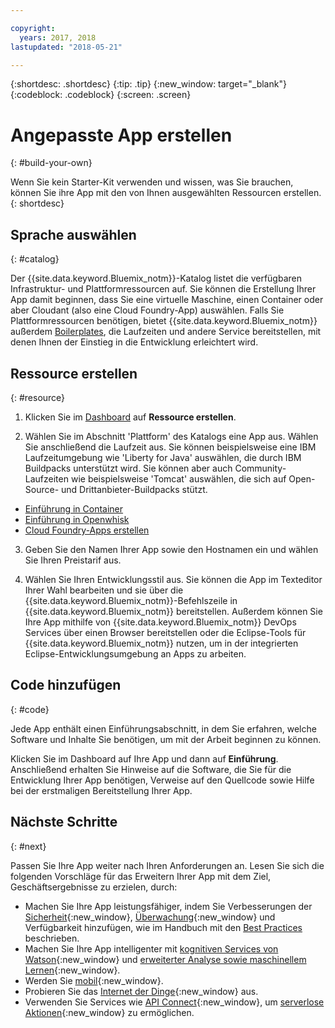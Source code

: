 ```yaml
---

copyright:
  years: 2017, 2018
lastupdated: "2018-05-21"

---
```


{:shortdesc: .shortdesc}
{:tip: .tip}
{:new_window: target="_blank"}
{:codeblock: .codeblock}
{:screen: .screen}

# Angepasste App erstellen
{: #build-your-own}

Wenn Sie kein Starter-Kit verwenden und wissen, was Sie brauchen, können Sie ihre App mit den von Ihnen ausgewählten Ressourcen erstellen.
{: shortdesc}

## Sprache auswählen
{: #catalog}

Der {{site.data.keyword.Bluemix_notm}}-Katalog listet die verfügbaren Infrastruktur- und Plattformressourcen auf. Sie können die Erstellung Ihrer App damit beginnen, dass Sie eine virtuelle Maschine, einen Container oder aber Cloudant (also eine Cloud Foundry-App) auswählen. Falls Sie Plattformressourcen benötigen, bietet {{site.data.keyword.Bluemix_notm}} außerdem [Boilerplates](https://console.bluemix.net/catalog/?taxonomyNavigation=apps&category=blueprints), die Laufzeiten und andere Service bereitstellen, mit denen Ihnen der Einstieg in die Entwicklung erleichtert wird.

## Ressource erstellen
{: #resource}

1. Klicken Sie im [Dashboard](https://console.bluemix.net/) auf **Ressource erstellen**.

2. Wählen Sie im Abschnitt 'Plattform' des Katalogs eine App aus. Wählen Sie anschließend die Laufzeit aus. Sie können beispielsweise eine IBM Laufzeitumgebung wie 'Liberty for Java' auswählen, die durch IBM Buildpacks unterstützt wird. Sie können aber auch Community-Laufzeiten wie beispielsweise 'Tomcat' auswählen, die sich auf Open-Source- und Drittanbieter-Buildpacks stützt.

  * [Einführung in Container](../containers/container_index.html)
  * [Einführung in Openwhisk](../openwhisk/index.html)
  * [Cloud Foundry-Apps erstellen](../cfapps/index.html#creating_cloud_foundry_apps)

3. Geben Sie den Namen Ihrer App sowie den Hostnamen ein und wählen Sie Ihren Preistarif aus.

4. Wählen Sie Ihren Entwicklungsstil aus. Sie können die App im Texteditor Ihrer Wahl bearbeiten und sie über die {{site.data.keyword.Bluemix_notm}}-Befehlszeile in {{site.data.keyword.Bluemix_notm}} bereitstellen. Außerdem können Sie Ihre App mithilfe von {{site.data.keyword.Bluemix_notm}} DevOps Services über einen Browser bereitstellen oder die Eclipse-Tools für {{site.data.keyword.Bluemix_notm}} nutzen, um in der integrierten Eclipse-Entwicklungsumgebung an Apps zu arbeiten.

## Code hinzufügen
{: #code}

Jede App enthält einen Einführungsabschnitt, in dem Sie erfahren, welche Software und Inhalte Sie benötigen, um mit der Arbeit beginnen zu können.

Klicken Sie im Dashboard auf Ihre App und dann auf **Einführung**. Anschließend erhalten Sie Hinweise auf die Software, die Sie für die Entwicklung Ihrer App benötigen, Verweise auf den Quellcode sowie Hilfe bei der erstmaligen Bereitstellung Ihrer App.

## Nächste Schritte
{: #next}

Passen Sie Ihre App weiter nach Ihren Anforderungen an. Lesen Sie sich die folgenden Vorschläge für das Erweitern Ihrer App mit dem Ziel, Geschäftsergebnisse zu erzielen, durch:

* Machen Sie Ihre App leistungsfähiger, indem Sie Verbesserungen der [Sicherheit](https://console.bluemix.net/catalog/?taxonomyNavigation=data&category=security){:new_window}, [Überwachung](https://console.bluemix.net/catalog/?category=devops){:new_window} und Verfügbarkeit hinzufügen, wie im Handbuch mit den [Best Practices](best-practice.html) beschrieben.
* Machen Sie Ihre App intelligenter mit [kognitiven Services von Watson](https://console.bluemix.net/catalog/?taxonomyNavigation=data&category=watson){:new_window} und [erweiterter Analyse sowie maschinellem Lernen](https://console.bluemix.net/catalog/?taxonomyNavigation=data&category=data){:new_window}.
* Werden Sie [mobil](https://console.bluemix.net/catalog/?category=mobile){:new_window}.
* Probieren Sie das [Internet der Dinge](https://console.bluemix.net/catalog/?category=iot){:new_window} aus.
* Verwenden Sie Services wie [API Connect](https://console.bluemix.net/catalog/?category=integration){:new_window}, um [serverlose Aktionen](https://console.bluemix.net/catalog/?category=whisk){:new_window} zu ermöglichen.

